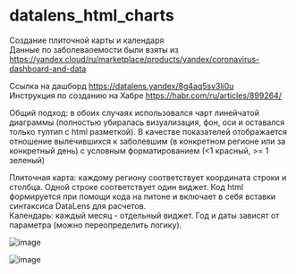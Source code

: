 # datalens_html_charts
Создание плиточной карты и календаря  
Данные по заболеваоемости были взяты из https://yandex.cloud/ru/marketplace/products/yandex/coronavirus-dashboard-and-data

Ссылка на дашборд https://datalens.yandex/8g4aq5sv3li0u  
Инструкция по созданию на Хабре https://habr.com/ru/articles/899264/

Общий подход: в обоих случаях использовался чарт линейчатой диаграммы (полностью убиралась визуализация, фон, оси и оставался только тултип с html разметкой).
В качестве показателей отображается отношение вылечившихся к заболевшим (в конкретном регионе или за конкретный день) с условным форматированием (<1 красный, >= 1 зеленый)

Плиточная карта: каждому региону соответствует координата строки и столбца. Одной строке соответствует один виджет. Код html формируется при помощи кода на питоне и включает в себя вставки синтаксиса DataLens для расчетов.  
Календарь: каждый месяц - отдельный виджет. Год и даты зависят от параметра (можно переопределить логику).   

![image](https://github.com/user-attachments/assets/416968b3-8a4d-4374-a896-2274bd8842e5)

![image](https://github.com/user-attachments/assets/76b261f9-c164-4d8f-9875-89ce99475361)
